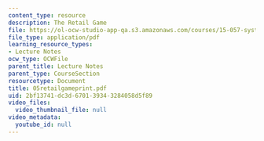 ```yaml
---
content_type: resource
description: The Retail Game
file: https://ol-ocw-studio-app-qa.s3.amazonaws.com/courses/15-057-systems-optimization-spring-2003/2bf13741dc3d670139343284058d5f89_05retailgameprint.pdf
file_type: application/pdf
learning_resource_types:
- Lecture Notes
ocw_type: OCWFile
parent_title: Lecture Notes
parent_type: CourseSection
resourcetype: Document
title: 05retailgameprint.pdf
uid: 2bf13741-dc3d-6701-3934-3284058d5f89
video_files:
  video_thumbnail_file: null
video_metadata:
  youtube_id: null
---
```

